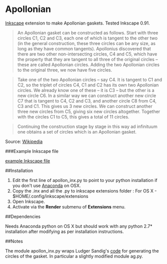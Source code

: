 # Apollonian

[Inkscape](https://inkscape.org/en/) extension to make Apollonian gaskets.
Tested Inkscape 0.91.

>An Apollonian gasket can be constructed as follows. Start with three circles C1, C2 and C3, each one of which is tangent to the other two (in the general construction, these three circles can be any size, as long as they have common tangents). Apollonius discovered that there are two other non-intersecting circles, C4 and C5, which have the property that they are tangent to all three of the original circles – these are called Apollonian circles. Adding the two Apollonian circles to the original three, we now have five circles. 

>Take one of the two Apollonian circles – say C4. It is tangent to C1 and C2, so the triplet of circles C4, C1 and C2 has its own two Apollonian circles. We already know one of these – it is C3 – but the other is a new circle C6.
In a similar way we can construct another new circle C7 that is tangent to C4, C2 and C3, and another circle C8 from C4, C3 and C1. This gives us 3 new circles. We can construct another three new circles from C5, giving six new circles altogether. Together with the circles C1 to C5, this gives a total of 11 circles.

>Continuing the construction stage by stage in this way ad infinituum  one obtains  a set of circles which is an Apollonian gasket.

Source: [Wikipedia](https://en.wikipedia.org/wiki/Apollonian_gasket)


###Example Inkscape file

[example Inkscape file](https://github.com/macbuse/Apollonian/blob/master/apollonian.svg)


##Installation 

1. Edit the first line of apollon_inx.py to point to your python installation if you don't use [Anaconda](https://www.continuum.io/downloads) on OSX.
1. Copy the .inx and all the .py to  inkscape extensions folder :
For OS X - $HOME/.config/inkscape/extensions
1. Open Inkscape. 
1. Activate via the **Render** submenu of **Extensions** menu.

##Dependencies

Needs Anaconda python on OS X but should work with any python 2.7* installation
after modifying as per installation instructions.

##Notes

The module apollon_inx.py wraps Ludger Sandig's 
[code](https://lsandig.org/blog/2014/08/apollon-python/)
for generating the circles of the gasket.
In particular a slightly modified module ag.py.
